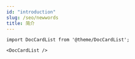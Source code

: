 ```yaml
---
id: "introduction"
slug: /seo/newwords
title: 简介
---
```


```mdx-code-block
import DocCardList from '@theme/DocCardList';

<DocCardList />
```